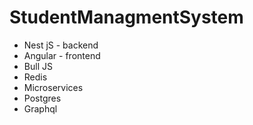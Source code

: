 # StudentManagmentSystem

<ul>
  <li>Nest jS - backend</li>
  <li>Angular - frontend</li>
  <li>Bull JS</li>
  <li>Redis</li>
  <li>Microservices</li>
  <li>Postgres</li>
  <li>Graphql</li>
</ul>
